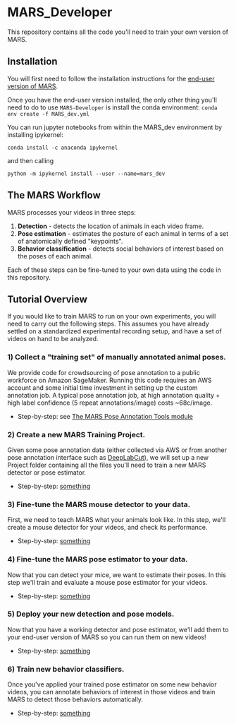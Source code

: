 
# MARS_Developer
This repository contains all the code you'll need to train your own version of MARS.

## Installation
You will first need to follow the installation instructions for the [end-user version of MARS](https://github.com/neuroethology/MARS).

Once you have the end-user version installed, the only other thing you'll need to do to use `MARS-Developer` is install the conda environment:
```conda env create -f MARS_dev.yml```

You can run jupyter notebooks from within the MARS_dev environment by installing ipykernel:
```
conda install -c anaconda ipykernel
```
and then calling
```
python -m ipykernel install --user --name=mars_dev
```


## The MARS Workflow
MARS processes your videos in three steps:
1) **Detection** - detects the location of animals in each video frame.
2) **Pose estimation** - estimates the posture of each animal in terms of a set of anatomically defined "keypoints".
3) **Behavior classification** - detects social behaviors of interest based on the poses of each animal.

Each of these steps can be fine-tuned to your own data using the code in this repository.

## Tutorial Overview
If you would like to train MARS to run on your own experiments, you will need to carry out the following steps. This assumes you have already settled on a standardized experimental recording setup, and have a set of videos on hand to be analyzed.

### 1) Collect a "training set" of manually annotated animal poses.
We provide code for crowdsourcing of pose annotation to a public workforce on Amazon SageMaker. Running this code requires an AWS account and some initial time investment in setting up the custom annotation job. A typical pose annotation job, at high annotation quality + high label confidence (5 repeat annotations/image) costs ~68c/image.
 - Step-by-step: see [The MARS Pose Annotation Tools module](https://github.com/neuroethology/MARS_Developer/tree/develop/pose_annotation_tools)

### 2) Create a new MARS Training Project.
Given some pose annotation data (either collected via AWS or from another pose annotation interface such as [DeepLabCut](https://github.com/DeepLabCut/DeepLabCut/blob/master/docs/UseOverviewGuide.md#label-frames)), we will set up a new Project folder containing all the files you'll need to train a new MARS detector or pose estimator.
 - Step-by-step: [something]()

### 3) Fine-tune the MARS mouse detector to your data.
First, we need to teach MARS what your animals look like. In this step, we'll create a mouse detector for your videos, and check its performance.
 - Step-by-step: [something]()

### 4) Fine-tune the MARS pose estimator to your data.
Now that you can detect your mice, we want to estimate their poses. In this step we'll train and evaluate a mouse pose estimator for your videos.
 - Step-by-step: [something]()

### 5) Deploy your new detection and pose models.
Now that you have a working detector and pose estimator, we'll add them to your end-user version of MARS so you can run them on new videos!
 - Step-by-step: [something]()

### 6) Train new behavior classifiers.
Once you've applied your trained pose estimator on some new behavior videos, you can annotate behaviors of interest in those videos and train MARS to detect those behaviors automatically.
 - Step-by-step: [something]()

